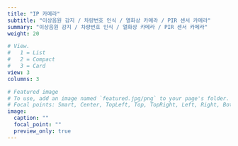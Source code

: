```yaml
---
title: "IP 카메라"
subtitle: "이상음원 감지 / 차량번호 인식 / 열화상 카메라 / PIR 센서 카메라"
summary: "이상음원 감지 / 차량번호 인식 / 열화상 카메라 / PIR 센서 카메라"
weight: 20

# View.
#   1 = List
#   2 = Compact
#   3 = Card
view: 3
columns: 3

# Featured image
# To use, add an image named `featured.jpg/png` to your page's folder.
# Focal points: Smart, Center, TopLeft, Top, TopRight, Left, Right, BottomLeft, Bottom, BottomRight.
image:
  caption: ""
  focal_point: ""
  preview_only: true
---
```

